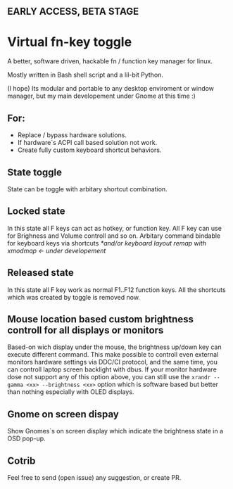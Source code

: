 ## EARLY ACCESS, BETA STAGE

# Virtual fn-key toggle
A better, software driven, hackable fn / function key manager for linux.

Mostly written in  Bash shell script and a lil-bit Python.

(I hope) Its modular and portable to any desktop enviroment or window manager, but my main developement under Gnome at this time :)
## For:
* Replace / bypass hardware solutions.
* If hardware`s ACPI call based solution not work.
* Create fully custom keyboard shortcut behaviors.

## State toggle
State can be toggle with arbitary shortcut combination.

## Locked state
In this state all F keys can act as hotkey, or function key.
All F key can use for Brighness and Volume controll and so on.
Arbitary command bindable for keyboard keys via shortcuts _*and/or keyboard layout remap with xmodmap <- under developement_

## Released state
In this state all F key work as normal F1..F12 function keys.
All the shortcuts which was created by toggle is removed now.

## Mouse location based custom brightness controll for all displays or monitors 
Based-on wich display under the mouse, the brightness up/down key can execute different command.
This make possible to controll even external monitors hardware settings via DDC/CI protocol, 
and the same time, you can  controll laptop screen backlight with dbus.
If your monitor hardware dose not support any of this option above, you can still use the `xrandr --gamma <xx> --brightness <xx>` option which is software based but better than nothing especially with OLED displays.

## Gnome on screen dispay 
Show Gnomes`s on screen display which indicate the brightness state in a OSD pop-up.

## Cotrib
Feel free to send (open issue) any suggestion, or create PR.

